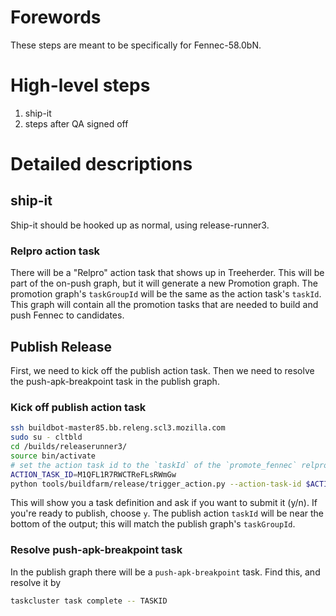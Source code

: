 # Forewords

These steps are meant to be specifically for Fennec-58.0bN.

# High-level steps

1. ship-it
1. steps after QA signed off

# Detailed descriptions

## ship-it

Ship-it should be hooked up as normal, using release-runner3.

### Relpro action task

There will be a "Relpro" action task that shows up in Treeherder. This will be part of the on-push graph, but it will generate a new Promotion graph. The promotion graph's `taskGroupId` will be the same as the action task's `taskId`. This graph will contain all the promotion tasks that are needed to build and push Fennec to candidates.

## Publish Release

First, we need to kick off the publish action task. Then we need to resolve the push-apk-breakpoint task in the publish graph.

### Kick off publish action task

```bash
ssh buildbot-master85.bb.releng.scl3.mozilla.com
sudo su - cltbld
cd /builds/releaserunner3/
source bin/activate
# set the action task id to the `taskId` of the `promote_fennec` relpro action
ACTION_TASK_ID=M1QFL1R7RWCTReFLsRWmGw
python tools/buildfarm/release/trigger_action.py --action-task-id $ACTION_TASK_ID --release-runner-config /builds/releaserunner3/release-runner.yml --action-flavor publish_fennec
```

This will show you a task definition and ask if you want to submit it (y/n). If you're ready to publish, choose `y`. The publish action `taskId` will be near the bottom of the output; this will match the publish graph's `taskGroupId`.

### Resolve push-apk-breakpoint task

In the publish graph there will be a `push-apk-breakpoint` task. Find this, and resolve it by

```bash
taskcluster task complete -- TASKID
```
